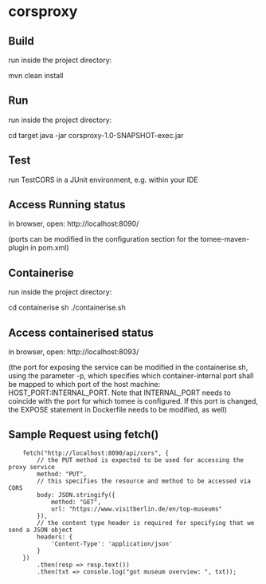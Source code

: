 # corsproxy

## Build
run inside the project directory:

mvn clean install

## Run
run inside the project directory:

cd target
java -jar corsproxy-1.0-SNAPSHOT-exec.jar

## Test
run TestCORS in a JUnit environment, e.g. within your IDE

## Access Running status
in browser, open: 
http://localhost:8090/

(ports can be modified in the configuration section for the tomee-maven-plugin in pom.xml)

## Containerise
run inside the project directory:

cd containerise
sh ./containerise.sh

## Access containerised status
in browser, open: 
http://localhost:8093/

(the port for exposing the service can be modified in the containerise.sh, using the parameter -p, which specifies which container-internal port shall be mapped to which port of the host machine: HOST_PORT:INTERNAL_PORT. Note that INTERNAL_PORT needs to coincide with the port for which tomee is configured. If this port is changed, the EXPOSE statement in Dockerfile needs to be modified, as well) 

## Sample Request using fetch()

        fetch("http://localhost:8090/api/cors", {
            // the PUT method is expected to be used for accessing the proxy service
            method: "PUT",
            // this specifies the resource and method to be accessed via CORS
            body: JSON.stringify({
                method: "GET",
                url: "https://www.visitberlin.de/en/top-museums"
            }),
            // the content type header is required for specifying that we send a JSON object
            headers: {
                'Content-Type': 'application/json'
            }
        })
            .then(resp => resp.text())
            .then(txt => console.log("got museum overview: ", txt));
